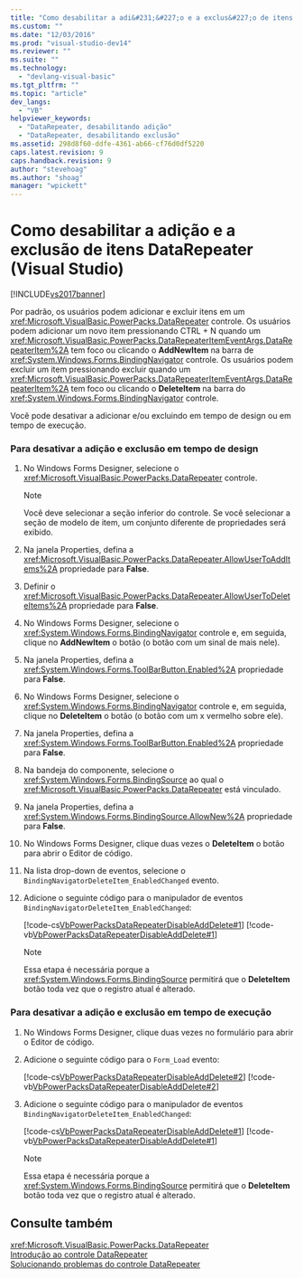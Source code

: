 ```yaml
---
title: "Como desabilitar a adi&#231;&#227;o e a exclus&#227;o de itens DataRepeater (Visual Studio) | Microsoft Docs"
ms.custom: ""
ms.date: "12/03/2016"
ms.prod: "visual-studio-dev14"
ms.reviewer: ""
ms.suite: ""
ms.technology: 
  - "devlang-visual-basic"
ms.tgt_pltfrm: ""
ms.topic: "article"
dev_langs: 
  - "VB"
helpviewer_keywords: 
  - "DataRepeater, desabilitando adição"
  - "DataRepeater, desabilitando exclusão"
ms.assetid: 298d8f60-ddfe-4361-ab66-cf76d0df5220
caps.latest.revision: 9
caps.handback.revision: 9
author: "stevehoag"
ms.author: "shoag"
manager: "wpickett"
---
```

# Como desabilitar a adi&#231;&#227;o e a exclus&#227;o de itens DataRepeater (Visual Studio)
[!INCLUDE[vs2017banner](../../../csharp/includes/vs2017banner.md)]

Por padrão, os usuários podem adicionar e excluir itens em um <xref:Microsoft.VisualBasic.PowerPacks.DataRepeater> controle.  Os usuários podem adicionar um novo item pressionando CTRL \+ N quando um <xref:Microsoft.VisualBasic.PowerPacks.DataRepeaterItemEventArgs.DataRepeaterItem%2A> tem foco ou clicando o  **AddNewItem** na barra de <xref:System.Windows.Forms.BindingNavigator> controle.  Os usuários podem excluir um item pressionando excluir quando um <xref:Microsoft.VisualBasic.PowerPacks.DataRepeaterItemEventArgs.DataRepeaterItem%2A> tem foco ou clicando o  **DeleteItem** na barra do <xref:System.Windows.Forms.BindingNavigator> controle.  
  
 Você pode desativar a adicionar e\/ou excluindo em tempo de design ou em tempo de execução.  
  
### Para desativar a adição e exclusão em tempo de design  
  
1.  No Windows Forms Designer, selecione o <xref:Microsoft.VisualBasic.PowerPacks.DataRepeater> controle.  
  
    > [!NOTE]
    >  Você deve selecionar a seção inferior do controle.  Se você selecionar a seção de modelo de item, um conjunto diferente de propriedades será exibido.  
  
2.  Na janela Properties, defina a <xref:Microsoft.VisualBasic.PowerPacks.DataRepeater.AllowUserToAddItems%2A> propriedade para  **False**.  
  
3.  Definir o <xref:Microsoft.VisualBasic.PowerPacks.DataRepeater.AllowUserToDeleteItems%2A> propriedade para  **False**.  
  
4.  No Windows Forms Designer, selecione o <xref:System.Windows.Forms.BindingNavigator> controle e, em seguida, clique no  **AddNewItem** o botão \(o botão com um sinal de mais nele\).  
  
5.  Na janela Properties, defina a <xref:System.Windows.Forms.ToolBarButton.Enabled%2A> propriedade para  **False**.  
  
6.  No Windows Forms Designer, selecione o <xref:System.Windows.Forms.BindingNavigator> controle e, em seguida, clique no  **DeleteItem** o botão \(o botão com um x vermelho sobre ele\).  
  
7.  Na janela Properties, defina a <xref:System.Windows.Forms.ToolBarButton.Enabled%2A> propriedade para  **False**.  
  
8.  Na bandeja do componente, selecione o <xref:System.Windows.Forms.BindingSource> ao qual o <xref:Microsoft.VisualBasic.PowerPacks.DataRepeater> está vinculado.  
  
9. Na janela Properties, defina a <xref:System.Windows.Forms.BindingSource.AllowNew%2A> propriedade para  **False**.  
  
10. No Windows Forms Designer, clique duas vezes o  **DeleteItem** o botão para abrir o Editor de código.  
  
11. Na lista drop\-down de eventos, selecione o `BindingNavigatorDeleteItem_EnabledChanged` evento.  
  
12. Adicione o seguinte código para o manipulador de eventos `BindingNavigatorDeleteItem_EnabledChanged`:  
  
     [!code-cs[VbPowerPacksDataRepeaterDisableAddDelete#1](../../../visual-basic/developing-apps/windows-forms/codesnippet/CSharp/how-to-disable-adding-and-deleting-datarepeater-items-visual-studio_1.cs)]
     [!code-vb[VbPowerPacksDataRepeaterDisableAddDelete#1](../../../visual-basic/developing-apps/windows-forms/codesnippet/VisualBasic/how-to-disable-adding-and-deleting-datarepeater-items-visual-studio_1.vb)]  
  
    > [!NOTE]
    >  Essa etapa é necessária porque a <xref:System.Windows.Forms.BindingSource> permitirá que o  **DeleteItem** botão toda vez que o registro atual é alterado.  
  
### Para desativar a adição e exclusão em tempo de execução  
  
1.  No Windows Forms Designer, clique duas vezes no formulário para abrir o Editor de código.  
  
2.  Adicione o seguinte código para o `Form_Load` evento:  
  
     [!code-cs[VbPowerPacksDataRepeaterDisableAddDelete#2](../../../visual-basic/developing-apps/windows-forms/codesnippet/CSharp/how-to-disable-adding-and-deleting-datarepeater-items-visual-studio_2.cs)]
     [!code-vb[VbPowerPacksDataRepeaterDisableAddDelete#2](../../../visual-basic/developing-apps/windows-forms/codesnippet/VisualBasic/how-to-disable-adding-and-deleting-datarepeater-items-visual-studio_2.vb)]  
  
3.  Adicione o seguinte código para o manipulador de eventos `BindingNavigatorDeleteItem_EnabledChanged`:  
  
     [!code-cs[VbPowerPacksDataRepeaterDisableAddDelete#1](../../../visual-basic/developing-apps/windows-forms/codesnippet/CSharp/how-to-disable-adding-and-deleting-datarepeater-items-visual-studio_1.cs)]
     [!code-vb[VbPowerPacksDataRepeaterDisableAddDelete#1](../../../visual-basic/developing-apps/windows-forms/codesnippet/VisualBasic/how-to-disable-adding-and-deleting-datarepeater-items-visual-studio_1.vb)]  
  
    > [!NOTE]
    >  Essa etapa é necessária porque a <xref:System.Windows.Forms.BindingSource> permitirá que o  **DeleteItem** botão toda vez que o registro atual é alterado.  
  
## Consulte também  
 <xref:Microsoft.VisualBasic.PowerPacks.DataRepeater>   
 [Introdução ao controle DataRepeater](../../../visual-basic/developing-apps/windows-forms/introduction-to-the-datarepeater-control-visual-studio.md)   
 [Solucionando problemas do controle DataRepeater](../../../visual-basic/developing-apps/windows-forms/troubleshooting-the-datarepeater-control-visual-studio.md)